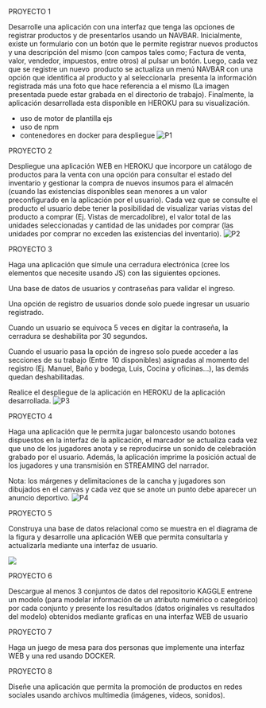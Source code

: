 PROYECTO 1

Desarrolle una aplicación con una interfaz que tenga las opciones de registrar productos y de presentarlos usando un NAVBAR. Inicialmente, existe un formulario con un botón que le permite registrar nuevos productos y una descripción del mismo (con campos tales como; Factura de venta, valor, vendedor, impuestos, entre otros) al pulsar un botón. Luego, cada vez que se registre un nuevo  producto se actualiza un menú NAVBAR con una opción que identifica al producto y al seleccionarla  presenta la información registrada más una foto que hace referencia a el mismo (La imagen presentada puede estar grabada en el directorio de trabajo). Finalmente, la aplicación desarrollada esta disponible en HEROKU para su visualización. 
* uso de motor de plantilla ejs
* uso de npm
* contenedores en docker para despliegue
![P1](https://user-images.githubusercontent.com/64224078/219051216-8e1eae97-7093-49d4-8b6d-bf2705d4f2fa.png)


PROYECTO 2

Despliegue una aplicación WEB en HEROKU que incorpore un catálogo de productos para la venta con una opción para consultar el estado del inventario y gestionar la compra de nuevos insumos para el almacén (cuando las existencias disponibles sean menores a un valor preconfigurado en la aplicación por el usuario). Cada vez que se consulte el producto el usuario debe tener la posibilidad de visualizar varias vistas del producto a comprar (Ej. Vistas de mercadolibre), el valor total de las unidades seleccionadas y cantidad de las unidades por comprar (las unidades por comprar no exceden las existencias del inventario).
![P2](https://user-images.githubusercontent.com/64224078/230518978-ea4e3cad-4115-428a-8371-4f80694642e3.png)


PROYECTO 3

Haga una aplicación que simule una cerradura electrónica (cree los elementos que necesite usando JS) con las siguientes opciones.

Una base de datos de usuarios y contraseñas para validar el ingreso.

Una opción de registro de usuarios donde solo puede ingresar un usuario registrado.

Cuando un usuario se equivoca 5 veces en digitar la contraseña, la cerradura se deshabilita por 30 segundos.

Cuando el usuario pasa la opción de ingreso solo puede acceder a las secciones de su trabajo (Entre  10 disponibles) asignadas al momento del registro (Ej. Manuel, Baño y bodega, Luis, Cocina y oficinas…), las demás quedan deshabilitadas.  

Realice el despliegue de la aplicación en HEROKU de la aplicación desarrollada.
![P3](https://user-images.githubusercontent.com/64224078/230523559-756a6a2e-adeb-4fd6-b2a8-e25a7e44613b.png)


PROYECTO 4

Haga una aplicación que le permita jugar baloncesto usando botones dispuestos en la interfaz de la aplicación, el marcador se actualiza cada vez que uno de los jugadores anota y se reproducirse un sonido de celebración grabado por el usuario. Además, la aplicación imprime la posición actual de los jugadores y una transmisión en STREAMING del narrador.

Nota: los márgenes y delimitaciones de la cancha y jugadores son dibujados en el canvas y cada vez que se anote un punto debe aparecer un anuncio deportivo.
![P4](https://user-images.githubusercontent.com/64224078/230523595-cfd83083-7ca6-448b-9528-ed2f6fe407f5.png)


PROYECTO 5

Construya una base de datos relacional como se muestra en el diagrama de la figura y desarrolle una aplicación WEB que permita consultarla y actualizarla mediante una interfaz de usuario.

![](file:///C:/Users/ASUS/AppData/Local/Temp/msohtmlclip1/01/clip_image001.png)

PROYECTO 6

Descargue al menos 3 conjuntos de datos del repositorio KAGGLE entrene un modelo (para modelar información de un atributo numérico o categórico) por cada conjunto y presente los resultados (datos originales vs resultados del modelo) obtenidos mediante graficas en una interfaz WEB de usuario

PROYECTO 7

Haga un juego de mesa para dos personas que implemente una interfaz WEB y una red usando DOCKER.

PROYECTO 8

Diseñe una aplicación que permita la promoción de productos en redes sociales usando archivos multimedia (imágenes, videos, sonidos).
